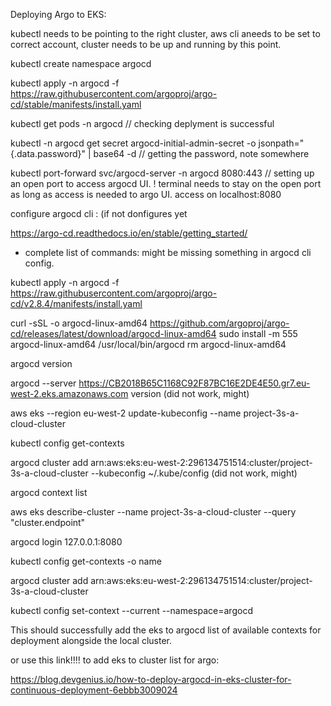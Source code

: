 Deploying Argo to EKS: 

kubectl needs to be pointing to the right cluster, aws cli aneeds to be set to correct account, cluster needs to be up and running by this point. 

kubectl create namespace argocd

kubectl apply -n argocd -f https://raw.githubusercontent.com/argoproj/argo-cd/stable/manifests/install.yaml

kubectl get pods -n argocd // checking deplyment is successful

kubectl -n argocd get secret argocd-initial-admin-secret -o jsonpath="{.data.password}" | base64 -d // getting the password, note somewhere 

kubectl port-forward svc/argocd-server -n argocd 8080:443 // setting up an open port to access argocd UI. ! terminal needs to stay on the open port as long as access is needed to argo UI. access on localhost:8080

configure argocd cli : (if not donfigures yet

https://argo-cd.readthedocs.io/en/stable/getting_started/


* complete list of commands: might be missing something in argocd cli config. 


kubectl apply -n argocd -f https://raw.githubusercontent.com/argoproj/argo-cd/v2.8.4/manifests/install.yaml

curl -sSL -o argocd-linux-amd64 https://github.com/argoproj/argo-cd/releases/latest/download/argocd-linux-amd64
sudo install -m 555 argocd-linux-amd64 /usr/local/bin/argocd
rm argocd-linux-amd64

argocd version

argocd --server https://CB2018B65C1168C92F87BC16E2DE4E50.gr7.eu-west-2.eks.amazonaws.com version  (did not work, might) 

aws eks --region  eu-west-2 update-kubeconfig --name project-3s-a-cloud-cluster

kubectl config get-contexts

argocd cluster add arn:aws:eks:eu-west-2:296134751514:cluster/project-3s-a-cloud-cluster --kubeconfig ~/.kube/config  (did not work, might) 

argocd context list

aws eks describe-cluster --name project-3s-a-cloud-cluster --query "cluster.endpoint"

argocd login 127.0.0.1:8080

kubectl config get-contexts -o name

argocd cluster add arn:aws:eks:eu-west-2:296134751514:cluster/project-3s-a-cloud-cluster

kubectl config set-context --current --namespace=argocd


This should successfully add the eks to argocd list of available contexts for deployment alongside the local cluster. 





or use this link!!!! to add eks to cluster list for argo:

https://blog.devgenius.io/how-to-deploy-argocd-in-eks-cluster-for-continuous-deployment-6ebbb3009024

